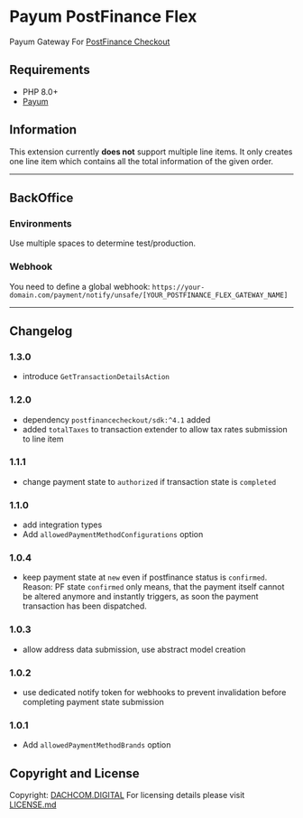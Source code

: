 # Payum PostFinance Flex
Payum Gateway For [PostFinance Checkout](https://checkout.postfinance.ch)

## Requirements
- PHP 8.0+
- [Payum](https://github.com/Payum/Payum)

## Information
This extension currently **does not** support multiple line items. 
It only creates one line item which contains all the total information of the given order.

***

## BackOffice

### Environments
Use multiple spaces to determine test/production.

### Webhook
You need to define a global webhook: `https://your-domain.com/payment/notify/unsafe/[YOUR_POSTFINANCE_FLEX_GATEWAY_NAME]`

***

## Changelog

### 1.3.0
- introduce `GetTransactionDetailsAction`

### 1.2.0
- dependency `postfinancecheckout/sdk:^4.1` added
- added `totalTaxes` to transaction extender to allow tax rates submission to line item
### 1.1.1
- change payment state to `authorized` if transaction state is `completed`
### 1.1.0
- add integration types
- Add `allowedPaymentMethodConfigurations` option
### 1.0.4
- keep payment state at `new` even if postfinance status is `confirmed`. Reason: PF state `confirmed` only means, that the payment itself cannot be altered anymore and instantly triggers, as soon the payment transaction has been dispatched.
### 1.0.3
- allow address data submission, use abstract model creation
### 1.0.2
- use dedicated notify token for webhooks to prevent invalidation before completing payment state submission
### 1.0.1
- Add `allowedPaymentMethodBrands` option

## Copyright and License
Copyright: [DACHCOM.DIGITAL](https://www.dachcom-digital.ch)
For licensing details please visit [LICENSE.md](LICENSE.md)
